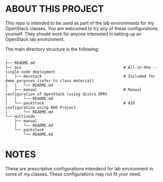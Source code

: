 ABOUT THIS PROJECT
==================

This repo is intended to be used as part of the lab environments for my OpenStack classes. You are welcomed to try any of these configurations yourself. They should work for anyone interested in setting up an OpenStack lab environment.


The main directory structure is the following:

```console
.
├── README.md
├── aio                                             # All-in-One -- single node deployment
│   ├── devstack                                    # Included for demo purposes (refer to class material)
│   │   └── README.md
│   ├── manual                                      # Manual configuration of OpenStack (using distro RPM)
│   │   └── README.md
│   └── packstack                                   # AIO configuration using RDO Project
│       └── README.md
└── multinode
    ├── manual
    │   └── README.md
    └── packstack
        └── README.md

```


NOTES
=====

These are prescriptive configurations intendend for lab environment in some of my classes. These configurations may not fit your need.

